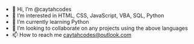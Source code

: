 - 👋 Hi, I’m @caytahcodes
- 👀 I’m interested in HTML, CSS, JavaScript, VBA, SQL, Python
- 🌱 I’m currently learning Python
- 💞️ I’m looking to collaborate on any projects using the above languages
- 📫 How to reach me caytahcodes@outlook.com

<!---
caytahcodes/caytahcodes is a ✨ special ✨ repository because its `README.md` (this file) appears on your GitHub profile.
You can click the Preview link to take a look at your changes.
--->
